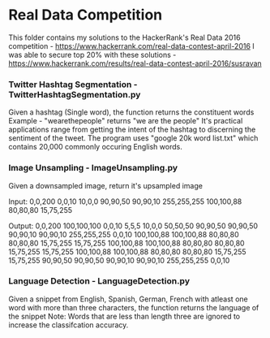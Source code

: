# Real Data Competition

This folder contains my solutions to the HackerRank's Real Data 2016 competition - https://www.hackerrank.com/real-data-contest-april-2016
I was able to secure top 20% with these solutions - https://www.hackerrank.com/results/real-data-contest-april-2016/susravan

### Twitter Hashtag Segmentation - TwitterHashtagSegmentation.py
Given a hashtag (Single word), the function returns the constituent words
Example - "wearethepeople" returns "we are the people"
It's practical applications range from getting the intent of the hashtag to discerning the sentiment of the tweet.
The program uses "google 20k word list.txt" which contains 20,000 commonly occuring English words. 

### Image Unsampling - ImageUnsampling.py
Given a downsampled image, return it's upsampled image

Input:
0,0,200 0,0,10 10,0,0
90,90,50 90,90,10 255,255,255
100,100,88 80,80,80 15,75,255

Output:
0,0,200 100,100,100 0,0,10 5,5,5 10,0,0 50,50,50
90,90,50 90,90,50 90,90,10 90,90,10 255,255,255 0,0,10
100,100,88 100,100,88 80,80,80 80,80,80 15,75,255 15,75,255 
100,100,88 100,100,88 80,80,80 80,80,80 15,75,255 15,75,255 
100,100,88 100,100,88 80,80,80 80,80,80 15,75,255 15,75,255
90,90,50 90,90,50 90,90,10 90,90,10 255,255,255 0,0,10

### Language Detection - LanguageDetection.py
Given a snippet from English, Spanish, German, French with atleast one word with more than three characters, the function returns the language of the snippet
Note: Words that are less than length three are ignored to increase the classifcation accuracy.

